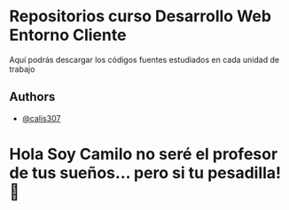 
# Repositorios curso Desarrollo Web Entorno Cliente

Aquí podrás descargar los códigos fuentes estudiados en cada unidad de trabajo


## Authors

- [@calis307](https://github.com/calis307/calis307)


# Hola Soy Camilo no seré el profesor de tus sueños... pero si tu pesadilla! 👋

